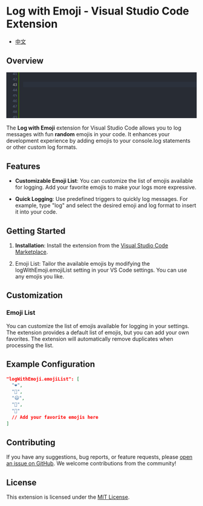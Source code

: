 # Log with Emoji - Visual Studio Code Extension

- [中文](./README_CN.md)

## Overview

![console.log](public/console.log.gif)

The **Log with Emoji** extension for Visual Studio Code allows you to log messages with fun **random** emojis in your code. It enhances your development experience by adding emojis to your console.log statements or other custom log formats.

## Features

- **Customizable Emoji List**: You can customize the list of emojis available for logging. Add your favorite emojis to make your logs more expressive.

- **Quick Logging**: Use predefined triggers to quickly log messages. For example, type "log" and select the desired emoji and log format to insert it into your code.

## Getting Started

1. **Installation**: Install the extension from the [Visual Studio Code Marketplace](https://marketplace.visualstudio.com/items?itemName=codeColajs.log-with-emoji).

2. Emoji List: Tailor the available emojis by modifying the logWithEmoji.emojiList setting in your VS Code settings. You can use any emojis you like.

## Customization

### Emoji List

You can customize the list of emojis available for logging in your settings. The extension provides a default list of emojis, but you can add your own favorites. The extension will automatically remove duplicates when processing the list.

## Example Configuration

```json
"logWithEmoji.emojiList": [
  "❤️",
  "🌟",
  "😃",
  "🚀",
  "🎉"
  // Add your favorite emojis here
]
```

## Contributing

If you have any suggestions, bug reports, or feature requests, please [open an issue on GitHub](https://github.com/code-cola-js/Log-With-Emoji-VSCode/issues). We welcome contributions from the community!

## License

This extension is licensed under the [MIT License](LICENSE).
